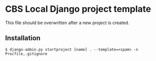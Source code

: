 # CBS Local Django project template

This file should be overwritten after a new project is created.

## Installation

    $ django-admin.py startproject [name] . --template=<spam> -n Procfile,.gitignore

